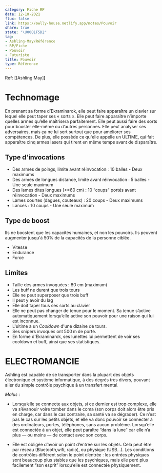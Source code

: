 ```yaml
---
category: Fiche RP
date: 12-10-2021
flux: false
link: https://owlly-house.netlify.app/notes/Pouvoir
share: true
state: "\U0001F5D2️"
tag:
- Ashling-May/Référence
- RP/Fiche
- Pouvoir
- Futuriste
title: Pouvoir
type: Référence
---
```


Ref: [[Ashling May]]  
    
# Technomage  
  
En prenant sa forme d’Ekraminarok, elle peut faire apparaître un clavier sur lequel elle peut taper ses « sorts ». Elle peut faire apparaître n’importe quelles armes qu’elle maîtrisera parfaitement. Elle peut aussi faire des sorts pour booster elle-même ou d’autres personnes. Elle peut analyser ses adversaires, mais ça ne lui sert surtout que pour améliorer ses compétences. De plus, elle possède ce qu'elle appelle un ULTIME, qui fait apparaître cinq armes lasers qui tirent en même temps avant de disparaître.  
  
## Type d'invocations  
- Des armes de poings, limite avant réinvocation : 10 balles - Deux maximums  
- Des armes de longues distance, limite avant réinvocation : 5 balles - Une seule maximum  
- Des lames dites longues (>=60 cm) : 10 “coups” portés avant réinvocation - Deux maximums  
- Lames courtes (dagues, couteaux) : 20 coups - Deux maximums  
- Lances : 10 coups - Une seule maximum  
  
## Type de boost  
Ils ne boostent que les capacités humaines, et non les pouvoirs. Ils peuvent augmenter jusqu'à 50% de la capacités de la personne ciblée.  
- Vitesse  
- Endurance  
- Force  
  
## Limites  
  
- Taille des armes invoquées : 80 cm (maximum)  
- Les buff ne durent que trois tours  
- Elle ne peut superposer que trois buff  
- Il peut y avoir du lag  
- Elle doit taper tous ses sorts au clavier  
- Elle ne peut pas changer de tenue pour le moment. Sa tenue s’active automatiquement lorsqu’elle active son pouvoir pour une raison qui lui est inconnue.  
- L'ultime a un _Cooldown_ d'une dizaine de tours.  
- Ses snipers invoqués ont 500 m de porté.  
- En forme d'Ekraminarok, ses lunettes lui permettent de voir ses cooldown et buff, ainsi que ses statistiques.  
  
  
# ELECTROMANCIE  
Ashling est capable de se transporter dans la plupart des objets électronique et système informatique, à des degrés très divers, pouvant aller du simple contrôle psychique à un transfert mental.  
  
*Malus* :   
- Lorsqu’elle se connecte aux objets, si ce dernier est trop complexe, elle va s’évanouir voire tomber dans le coma (son corps doit alors être pris en charge, car dans le cas contraire, sa santé va se dégrader). Ce n’est pas le cas sur les petits objets, et elle va donc pouvoir se connecter à des ordinateurs, portes, téléphones, sans aucun problème. Lorsqu’elle est connectée à un objet, elle peut paraître “dans la lune” car elle n’a plus — ou moins — de contact avec son corps.   
  
- Elle est obligée d’avoir un point d’entrée sur les objets. Cela peut être par réseau (Bluetooth,wifi, radio), ou physique (USB…). Les conditions de contrôles diffèrent selon le point d’entrée : les entrées physiques sont beaucoup plus stables que les psychiques, mais elle perd plus facilement “son esprit” lorsqu’elle est connectée physiquement.